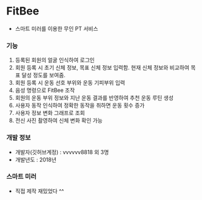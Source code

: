 # FitBee
* 스마트 미러를 이용한 무인 PT 서비스

### 기능
1. 등록된 회원의 얼굴 인식하여 로그인
2. 회원 등록 시 초기 신체 정보, 목표 신체 정보 입력함. 현재 신체 정보와 비교하여 목표 달성 정도를 보여줌.
3. 회원 등록 시 운동 선호 부위와 운동 기피부위 입력
4. 음성 명령으로 FitBee 조작
5. 회원의 운동 부위 정보와 지난 운동 결과를 반영하여 추천 운동 루틴 생성
6. 사용자 동작 인식하여 정확한 동작을 취하면 운동 횟수 증가
7. 사용자 정보 변화 그래프로 조회
8. 전신 사진 촬영하여 신체 변화 확인 가능

### 개발 정보
* 개발자(깃허브계정) : vvvvvv8818 외 3명
* 개발년도 : 2018년

### 스마트 미러
* 직접 제작 재밌었다 ^^
